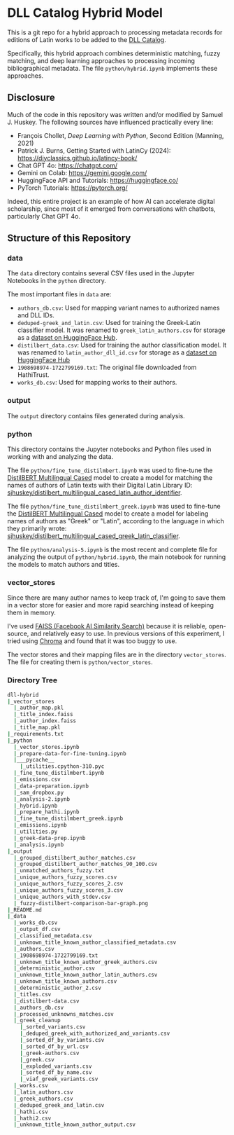 # DLL Catalog Hybrid Model

This is a git repo for a hybrid approach to processing metadata records for editions of Latin works to be added to the [DLL Catalog](https://catalog.digitallatin.org/).

Specifically, this hybrid approach combines deterministic matching, fuzzy matching, and deep learning approaches to processing incoming bibliographical metadata. The file `python/hybrid.ipynb` implements these approaches.

## Disclosure

Much of the code in this repository was written and/or modified by Samuel J. Huskey. The following sources have influenced practically every line:

- François Chollet, _Deep Learning with Python_, Second Edition (Manning, 2021)
- Patrick J. Burns, Getting Started with LatinCy (2024): <https://diyclassics.github.io/latincy-book/>
- Chat GPT 4o: <https://chatgpt.com/>
- Gemini on Colab: <https://gemini.google.com/>
- HuggingFace API and Tutorials: <https://huggingface.co/>
- PyTorch Tutorials: <https://pytorch.org/>

Indeed, this entire project is an example of how AI can accelerate digital scholarship, since most of it emerged from conversations with chatbots, particularly Chat GPT 4o.

## Structure of this Repository

### data

The `data` directory contains several CSV files used in the Jupyter Notebooks in the `python` directory.

The most important files in `data` are:

- `authors_db.csv`: Used for mapping variant names to authorized names and DLL IDs.
- `deduped-greek_and_latin.csv`: Used for training the Greek-Latin classifier model. It was renamed to `greek_latin_authors.csv` for storage as a [dataset on HuggingFace Hub](https://huggingface.co/datasets/sjhuskey/greek_latin_authors).
- `distilbert_data.csv`: Used for training the author classification model. It was renamed to `latin_author_dll_id.csv` for storage as a [dataset on HuggingFace Hub](https://huggingface.co/datasets/sjhuskey/latin_author_dll_id)
- `1908698974-1722799169.txt`: The original file downloaded from HathiTrust.
- `works_db.csv`: Used for mapping works to their authors.

### output

The `output` directory contains files generated during analysis.

### python

This directory contains the Jupyter notebooks and Python files used in working with and analyzing the data.

The file `python/fine_tune_distilmbert.ipynb` was used to fine-tune the [DistilBERT Multilingual Cased](https://huggingface.co/distilbert/distilbert-base-multilingual-cased) model to create a model for matching the names of authors of Latin texts with their Digital Latin Library ID: [sjhuskey/distilbert_multilingual_cased_latin_author_identifier](<https://huggingface.co/sjhuskey/distilbert_multilingual_cased_latin_author_identifier>).

The file `python/fine_tune_distilmbert_greek.ipynb` was used to fine-tune the [DistilBERT Multilingual Cased](https://huggingface.co/distilbert/distilbert-base-multilingual-cased) model to create a model for labeling names of authors as "Greek" or "Latin", according to the language in which they primarily wrote: [sjhuskey/distilbert_multilingual_cased_greek_latin_classifier](<https://huggingface.co/sjhuskey/distilbert_multilingual_cased_greek_latin_classifier>).

The file `python/analysis-5.ipynb` is the most recent and complete file for analyzing the output of `python/hybrid.ipynb`, the main notebook for running the models to match authors and titles.

### vector_stores

Since there are many author names to keep track of, I'm going to save them in a vector store for easier and more rapid searching instead of keeping them in memory.

I've used [FAISS (Facebook AI Similarity Search)](https://faiss.ai/) because it is reliable, open-source, and relatively easy to use. In previous versions of this experiment, I tried using [Chroma](https://www.trychroma.com/) and found that it was too buggy to use.

The vector stores and their mapping files are in the directory `vector_stores`. The file for creating them is `python/vector_stores`.

### Directory Tree

```bash
dll-hybrid
|_vector_stores
  |_author_map.pkl
  |_title_index.faiss
  |_author_index.faiss
  |_title_map.pkl
|_requirements.txt
|_python
  |_vector_stores.ipynb
  |_prepare-data-for-fine-tuning.ipynb
  |___pycache__
    |_utilities.cpython-310.pyc
  |_fine_tune_distilmbert.ipynb
  |_emissions.csv
  |_data-preparation.ipynb
  |_sam_dropbox.py
  |_analysis-2.ipynb
  |_hybrid.ipynb
  |_prepare_hathi.ipynb
  |_fine_tune_distilmbert_greek.ipynb
  |_emissions.ipynb
  |_utilities.py
  |_greek-data-prep.ipynb
  |_analysis.ipynb
|_output
  |_grouped_distilbert_author_matches.csv
  |_grouped_distilbert_author_matches_90_100.csv
  |_unmatched_authors_fuzzy.txt
  |_unique_authors_fuzzy_scores.csv
  |_unique_authors_fuzzy_scores_2.csv
  |_unique_authors_fuzzy_scores_3.csv
  |_unique_authors_with_stdev.csv
  |_fuzzy-distilbert-comparison-bar-graph.png
|_README.md
|_data
  |_works_db.csv
  |_output_df.csv
  |_classified_metadata.csv
  |_unknown_title_known_author_classified_metadata.csv
  |_authors.csv
  |_1908698974-1722799169.txt
  |_unknown_title_known_author_greek_authors.csv
  |_deterministic_author.csv
  |_unknown_title_known_author_latin_authors.csv
  |_unknown_title_known_authors.csv
  |_deterministic_author_2.csv
  |_titles.csv
  |_distilbert-data.csv
  |_authors_db.csv
  |_processed_unknowns_matches.csv
  |_greek_cleanup
    |_sorted_variants.csv
    |_deduped_greek_with_authorized_and_variants.csv
    |_sorted_df_by_variants.csv
    |_sorted_df_by_url.csv
    |_greek-authors.csv
    |_greek.csv
    |_exploded_variants.csv
    |_sorted_df_by_name.csv
    |_viaf_greek_variants.csv
  |_works.csv
  |_latin_authors.csv
  |_greek_authors.csv
  |_deduped_greek_and_latin.csv
  |_hathi.csv
  |_hathi2.csv
  |_unknown_title_known_author_output.csv
```
